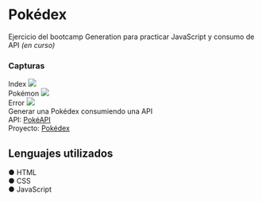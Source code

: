 <h1>Pokédex</h1>
Ejercicio del bootcamp Generation para practicar JavaScript y consumo de API <i>(en curso)</i>

<br>
<h3>Capturas</h3>
Index
<img src="https://i.ibb.co/tBcd3Q5/screencapture-127-0-0-1-5500-index-html-2023-02-11-06-52-21.png"><br>
Pokémon
<img src="https://i.ibb.co/mHmmHs9/screencapture-steady-crumble-4ff20d-netlify-app-2023-02-11-21-34-31.png"><br>
Error
<img src="https://i.ibb.co/9qSDkzm/screencapture-127-0-0-1-5501-2023-02-12-02-57-27.png"><br>
Generar una Pokédex consumiendo una API<br>
API: <a href="https://pokeapi.co">PokéAPI</a><br>
Proyecto: <a href="https://steady-crumble-4ff20d.netlify.app/"> Pokédex</a>
<h2>Lenguajes utilizados</h2>
● HTML<br>
● CSS<br>
● JavaScript<br>
